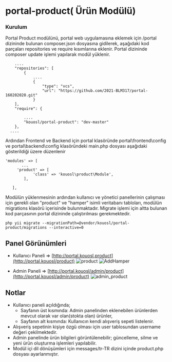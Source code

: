 
# portal-product( Ürün Modülü)


### Kurulum

Portal Product modülünü, portal web uygulamasına eklemek için /portal dizininde bulunan composer.json dosyasına gidilerek, aşağıdaki kod parçaları repositories ve require kısımlarına eklenir. Portal dizininde composer update işlemi yapılarak modül yüklenir.

        ....
        "repositories": [
            {
                ....
                {
                    "type": "vcs",
                    "url": "https://github.com/2021-BLM317/portal-160202020.git"
                }
        ],
        "require": {

            ....   
            "kouosl/portal-product": "dev-master"
        },
      ....
  
Ardından Frontend ve Backend için portal klasöründe  portal\frontend\config ve portal\backend\config klasöründeki main.php dosyası aşağıdaki gösterildiği üzere düzenlenir


```
'modules' => [
       ...
     'product' => [
            'class' => 'kouosl\product\Module',
        ],

   ],

 ```


Modülün yüklenmesinin ardından kullanıcı ve yönetici panellerinin çalışması için gerekli olan "product" ve "hamper" isimli veritabanı tabloları, modülün migrations klasörü içerisinde bulunmaktadır. Migrate işlemi için altta bulunan kod parçasının portal dizininde çalıştırılması gerekmektedir.

    php yii migrate --migrationPath=@vendor/kouosl/portal-product/migrations --interactive=0
    


## Panel Görünümleri

 - Kullanıcı Paneli => [http://portal.kouosl.product](http://portal.kouosl/product)
![product](https://user-images.githubusercontent.com/58732895/72112016-7a905880-334d-11ea-81d2-da4c2a049092.png)
![AddHamper](https://user-images.githubusercontent.com/58732895/72112716-706f5980-334f-11ea-9f0f-c6c955e562c2.png)

 
 - Admin Paneli => [http://portal.kouosl/admin/product](http://portal.kouosl/admin/product)
![admin_product](https://user-images.githubusercontent.com/58732895/72112276-2afe5c80-334e-11ea-8440-2ae70cef9e9e.png)
## Notlar
 - Kullanıcı paneli açıldığında;
    - Sayfanın üst kısmında: Admin panelinden eklenebilen ürünlerden mevcut olarak var olan(stokta olan) ürünler,
    - Sayfanın alt kısmında: Kullanıcın kendi alışveriş sepeti listelenir.
 - Alışveriş sepetinin kişiye özgü olması için user tablosundan username değeri çekilmektedir.
 - Admin panelinde ürün bilgileri  görüntülenebilir; güncelleme, silme ve yeni ürün oluşturma işlemleri yapılabilir.
 - Modül içi dil dönüşümleri için messages/tr-TR dizini içinde product.php dosyası ayarlanmıştır. 
  
